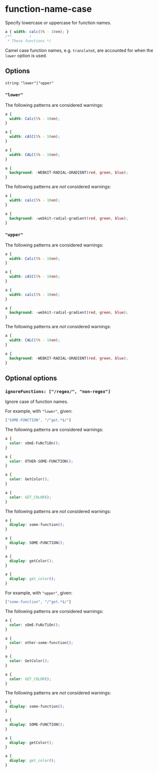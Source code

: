 # function-name-case

Specify lowercase or uppercase for function names.

```css
a { width: calc(5% - 10em); }
/**        ↑
 * These functions */
```

Camel case function names, e.g. `translateX`, are accounted for when the `lower` option is used.

## Options

`string`: `"lower"|"upper"`

### `"lower"`

The following patterns are considered warnings:

```css
a {
  width: Calc(5% - 10em);
}
```

```css
a {
  width: cAlC(5% - 10em);
}
```

```css
a {
  width: CALC(5% - 10em);
}
```

```css
a {
  background: -WEBKIT-RADIAL-GRADIENT(red, green, blue);
}
```

The following patterns are *not* considered warnings:

```css
a {
  width: calc(5% - 10em);
}
```

```css
a {
  background: -webkit-radial-gradient(red, green, blue);
}
```

### `"upper"`

The following patterns are considered warnings:

```css
a {
  width: Calc(5% - 10em);
}
```

```css
a {
  width: cAlC(5% - 10em);
}
```

```css
a {
  width: calc(5% - 10em);
}
```

```css
a {
  background: -webkit-radial-gradient(red, green, blue);
}
```

The following patterns are *not* considered warnings:

```css
a {
  width: CALC(5% - 10em);
}
```

```css
a {
  background: -WEBKIT-RADIAL-GRADIENT(red, green, blue);
}
```

## Optional options

### `ignoreFunctions: ["/regex/", "non-regex"]`

Ignore case of function names.

For example, with `"lower"`, given:

```js
["SOME-FUNCTION", "/^get.*$/"]
```

The following patterns are considered warnings:

```css
a {
  color: sOmE-FuNcTiOn();
}
```

```css
a {
  color: OTHER-SOME-FUNCTION();
}
```

```css
a {
  color: GetColor();
}
```

```css
a {
  color: GET_COLOR();
}
```

The following patterns are *not* considered warnings:

```css
a {
  display: some-function();
}
```

```css
a {
  display: SOME-FUNCTION();
}
```

```css
a {
  display: getColor();
}
```

```css
a {
  display: get_color();
}
```

For example, with `"upper"`, given:

```js
["some-function", "/^get.*$/"]
```

The following patterns are considered warnings:

```css
a {
  color: sOmE-FuNcTiOn();
}
```

```css
a {
  color: other-some-function();
}
```

```css
a {
  color: GetColor();
}
```

```css
a {
  color: GET_COLOR();
}
```

The following patterns are *not* considered warnings:

```css
a {
  display: some-function();
}
```

```css
a {
  display: SOME-FUNCTION();
}
```

```css
a {
  display: getColor();
}
```

```css
a {
  display: get_color();
}
```
